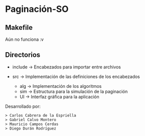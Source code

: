 # Paginación-SO

## Makefile
Aún no funciona :v

## Directorios
* include -> Encabezados para importar entre archivos
* src     -> Implementación de las definiciones de los encabezados

    * alg -> Implementación de los algoritmos
    * sim -> Estructura para la simulación de la paginación
    * UI  -> Interfaz gráfica para la aplicación

Desarrollado por:

    > Carlos Cabrera de la Espriella
    > Gabriel Calvo Montero
    > Mauricio Campos Cerdas
    > Diego Durán Rodríguez